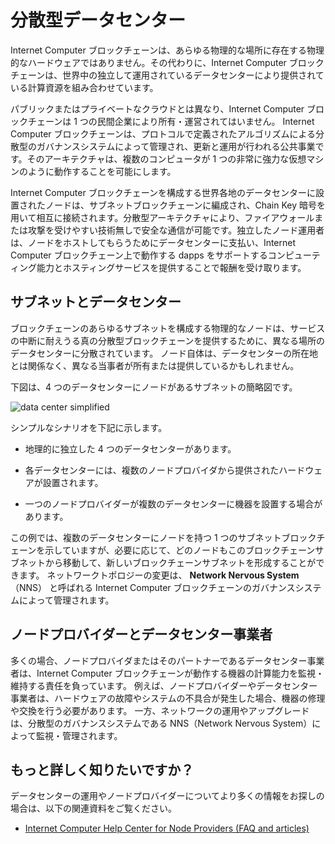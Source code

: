 # 分散型データセンター

Internet Computer ブロックチェーンは、あらゆる物理的な場所に存在する物理的なハードウェアではありません。その代わりに、Internet Computer ブロックチェーンは、世界中の独立して運用されているデータセンターにより提供されている計算資源を組み合わせています。

パブリックまたはプライベートなクラウドとは異なり、Internet Computer ブロックチェーンは 1 つの民間企業により所有・運営されてはいません。 Internet Computer ブロックチェーンは、プロトコルで定義されたアルゴリズムによる分散型のガバナンスシステムによって管理され、更新と運用が行われる公共事業です。そのアーキテクチャは、複数のコンピュータが 1 つの非常に強力な仮想マシンのように動作することを可能にします。

Internet Computer ブロックチェーンを構成する世界各地のデータセンターに設置されたノードは、サブネットブロックチェーンに編成され、Chain Key 暗号を用いて相互に接続されます。分散型アーキテクチャにより、ファイアウォールまたは攻撃を受けやすい技術無しで安全な通信が可能です。独立したノード運用者は、ノードをホストしてもらうためにデータセンターに支払い、Internet Computer ブロックチェーン上で動作する dapps をサポートするコンピューティング能力とホスティングサービスを提供することで報酬を受け取ります。

## サブネットとデータセンター

ブロックチェーンのあらゆるサブネットを構成する物理的なノードは、サービスの中断に耐えうる真の分散型ブロックチェーンを提供するために、異なる場所のデータセンターに分散されています。 ノード自体は、データセンターの所在地とは関係なく、異なる当事者が所有または提供しているかもしれません。

下図は、4 つのデータセンターにノードがあるサブネットの簡略図です。

![data center simplified](_attachments/data-center-simplified.svg)

シンプルなシナリオを下記に示します。

- 地理的に独立した 4 つのデータセンターがあります。

- 各データセンターには、複数のノードプロバイダから提供されたハードウェアが設置されます。

- 一つのノードプロバイダーが複数のデータセンターに機器を設置する場合があります。

この例では、複数のデータセンターにノードを持つ 1 つのサブネットブロックチェーンを示していますが、必要に応じて、どのノードもこのブロックチェーンサブネットから移動して、新しいブロックチェーンサブネットを形成することができます。 ネットワークトポロジーの変更は、 **Network Nervous System**（NNS） と呼ばれる Internet Computer ブロックチェーンのガバナンスシステムによって管理されます。

## ノードプロバイダーとデータセンター事業者

多くの場合、ノードプロバイダまたはそのパートナーであるデータセンター事業者は、Internet Computer ブロックチェーンが動作する機器の計算能力を監視・維持する責任を負っています。 例えば、ノードプロバイダーやデータセンター事業者は、ハードウェアの故障やシステムの不具合が発生した場合、機器の修理や交換を行う必要があります。 一方、ネットワークの運用やアップグレードは、分散型のガバナンスシステムである NNS（Network Nervous System）によって監視・管理されます。

## もっと詳しく知りたいですか？

データセンターの運用やノードプロバイダーについてより多くの情報をお探しの場合は、以下の関連資料をご覧ください。

- [Internet Computer Help Center for Node Providers (FAQ and articles)](https://support.internetcomputer.org/hc/en-us/sections/4405489337748-Node-Provider)

<!--
# Decentralized Data Centers

The Internet Computer blockchain is not physical hardware that exists in any physical location. Instead, the Internet Computer blockchain combines computing resources provided by independently-operated data centers around the world.

Unlike a public or private cloud, the Internet Computer blockchain is not owned and operated by a single private company. Instead, the Internet Computer blockchain is a public utility with updates and operations that are managed through an algorithmic, decentralized governance system defined in the protocol. Its architecture enables multiple computers to operate like one, very powerful, virtual machine.

The nodes located in data centers around the globe that make up the Internet Computer are organized into subnet blockchains that in turn connect to each other using Chain Key cryptography. The distributed architecture enables secure communication without firewalls or technologies that are vulnerable to attack. Independent node operators pay data centers to host their nodes and receive remuneration for contributing computing capacity and hosting services to support dapps running on the Internet Computer blockchain.

## Subnets and Data Centers

To provide a truly decentralized blockchain that can withstand potential service disruptions, the physical nodes that make up any given blockchain subnet are distributed across data centers in diverse locations. The nodes themselves might be owned or provided by different parties in partnership or unaffiliated with the data center location where they operate.

The following diagram provides a simplified view of a subnet with nodes in four data centers.

![data center simplified](_attachments/data-center-simplified.svg)

In this simplified scenario:

-   There are four geographically-independent data centers.

-   Each data center has hardware supplied by multiple node providers.

-   Any single node provider might have equipment in multiple data centers.

Although this example represents one subnet blockchain with nodes in multiple data centers, any of the nodes could be moved out of this blockchain subnet to form a new blockchain subnet, if needed. Changes to the network topology are managed through the Internet Computer blockchain governance system called the **Network Nervous System** (NNS).

## Node Providers and Data Center Operators

In most cases, node providers—or the data center operators they partner with—are responsible for monitoring and maintaining the compute capacity of the equipment on which the Internet Computer blockchain runs. For example, node providers or data center operators might need to repair or replace equipment if there’s a hardware failure or if a system under-performs. Network operations and upgrades, however, are monitored and managed through the decentralized governance system, the Network Nervous System (NNS).

## Want to Learn More?

If you are looking for more information about data center operations and node providers, check out the following related resources:

-   [Internet Computer Help Center for Node Providers (FAQ and articles)](https://support.internetcomputer.org/hc/en-us/sections/4405489337748-Node-Provider)

-->
